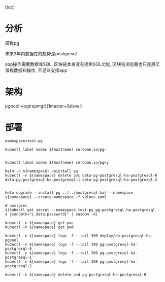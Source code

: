 [toc]

# 分析

简称pg

未来3年内数据库的趋势是postgresql

app操作需要数据库SQL, 区块链本身没有提供SQL功能, 区块链浏览器也只是展示常规数据和操作, 不足以支撑app



# 架构

pgpool->pg(repmgr)(1master+2slaver)



# 部署

```
namespace=test-pg
```



```
kubectl label nodes $(hostname) zeroone.io/pg-


kubectl label nodes $(hostname) zeroone.io/pg=y
```



```
helm -n ${namespace} uninstall pg
kubectl -n ${namespace} delete pvc data-pg-postgresql-ha-postgresql-0 data-pg-postgresql-ha-postgresql-1 data-pg-postgresql-ha-postgresql-2


helm upgrade --install pg ../../postgresql-ha/ --namespace ${namespace} --create-namespace -f values.yaml
```



```
# postgres
$(kubectl get secret --namespace test-pg pg-postgresql-ha-postgresql -o jsonpath="{.data.password}" | base64 -d)
```



```
kubectl -n ${namespace} get pvc
kubectl -n ${namespace} get pod

kubectl -n ${namespace} logs -f --tail 300 deploy/db-postgresql-ha-pgpool
kubectl -n ${namespace} logs -f --tail 300 pg-postgresql-ha-postgresql-0
kubectl -n ${namespace} logs -f --tail 300 pg-postgresql-ha-postgresql-1
kubectl -n ${namespace} logs -f --tail 300 pg-postgresql-ha-postgresql-2

kubectl -n ${namespace} delete pod pg-postgresql-ha-postgresql-0
```

